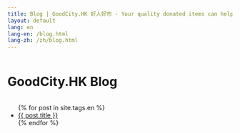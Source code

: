 ```yaml
---
title: Blog | GoodCity.HK 好人好市 - Your quality donated items can help people in need.
layout: default
lang: en
lang-en: /blog.html
lang-zh: /zh/blog.html
---
```


<div class="row">
	<div class="small-13 small-offset-1 columns text-center">
		<h1>GoodCity.HK Blog</h1>
	</div>
</div>

<div class="row">
	<div class="large-8 medium-13 medium-offset-1 columns blog">
		<ul>
		{% for post in site.tags.en %}
			<li>
				<a href="{{ post.url }}">{{ post.title }}</a>
			</li>
		{% endfor %}
		</ul>
	</div>
</div>
